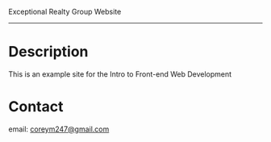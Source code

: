 Exceptional Realty Group Website

---

# Description

This is an example site for the Intro to Front-end Web Development 

# Contact

email: coreym247@gmail.com